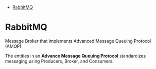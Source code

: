 <!--ts-->
   * [RabbitMQ](#rabbitmq)

<!-- Added by: gil_diy, at: Sat 05 Mar 2022 15:33:09 IST -->

<!--te-->

# RabbitMQ 

Message Broker that implements Advanced Message Queuing Protocol (AMQP)

The entities in an **Advance Message Queuing Protocol** standardizes messaging using Producers, Broker, and Consumers.

